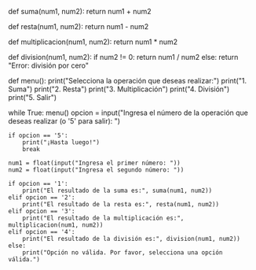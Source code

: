 def suma(num1, num2):
    return num1 + num2

def resta(num1, num2):
    return num1 - num2

def multiplicacion(num1, num2):
    return num1 * num2

def division(num1, num2):
    if num2 != 0:
        return num1 / num2
    else:
        return "Error: división por cero"

def menu():
    print("Selecciona la operación que deseas realizar:")
    print("1. Suma")
    print("2. Resta")
    print("3. Multiplicación")
    print("4. División")
    print("5. Salir")

while True:
    menu()
    opcion = input("Ingresa el número de la operación que deseas realizar (o '5' para salir): ")

    if opcion == '5':
        print("¡Hasta luego!")
        break

    num1 = float(input("Ingresa el primer número: "))
    num2 = float(input("Ingresa el segundo número: "))

    if opcion == '1':
        print("El resultado de la suma es:", suma(num1, num2))
    elif opcion == '2':
        print("El resultado de la resta es:", resta(num1, num2))
    elif opcion == '3':
        print("El resultado de la multiplicación es:", multiplicacion(num1, num2))
    elif opcion == '4':
        print("El resultado de la división es:", division(num1, num2))
    else:
        print("Opción no válida. Por favor, selecciona una opción válida.")
